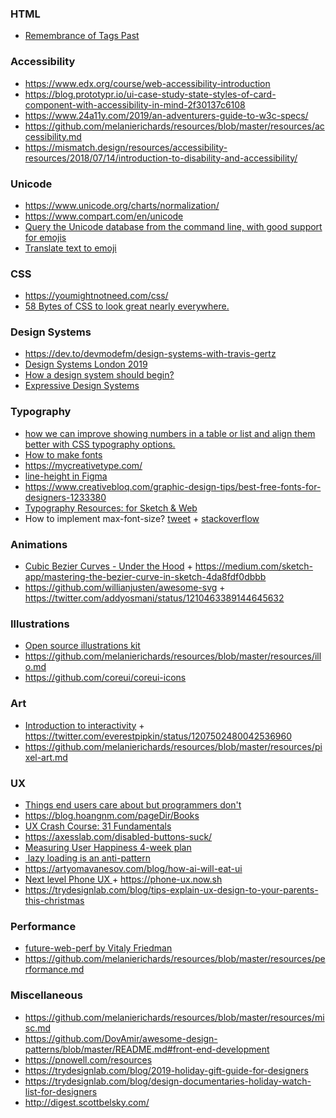 ### HTML

- [Remembrance of Tags Past](https://hero35.com/css-minsk-js/2019/remembrance-of-tags-past)

### Accessibility

- https://www.edx.org/course/web-accessibility-introduction
- https://blog.prototypr.io/ui-case-study-state-styles-of-card-component-with-accessibility-in-mind-2f30137c6108
- https://www.24a11y.com/2019/an-adventurers-guide-to-w3c-specs/
- https://github.com/melanierichards/resources/blob/master/resources/accessibility.md
- https://mismatch.design/resources/accessibility-resources/2018/07/14/introduction-to-disability-and-accessibility/

### Unicode

- https://www.unicode.org/charts/normalization/
- https://www.compart.com/en/unicode
- [Query the Unicode database from the command line, with good support for emojis](https://github.com/arp242/uni)
- [Translate text to emoji](https://github.com/notwaldorf/emoji-translate)

### CSS

- https://youmightnotneed.com/css/
- [58 Bytes of CSS to look great nearly everywhere.](https://news.ycombinator.com/item?id=19607169)

### Design Systems

- https://dev.to/devmodefm/design-systems-with-travis-gertz
- [Design Systems London 2019](https://www.youtube.com/playlist?list=PLNC1kqILNVugoHglOCwa4bxhVDJp3lsBX)
- [How a design system should begin?](https://twitter.com/matheus1lva/status/1200420309205233664)
- [Expressive Design Systems](https://twitter.com/yeseniaa/status/1176543104708616194)

### Typography

- [how we can improve showing numbers in a table or list and align them better with CSS typography options.](https://www.robinrendle.com/notes/the-smallest-difference.html)
- [How to make fonts](https://twitter.com/hellonehha/status/1195987851252363264)
- https://mycreativetype.com/
- [line-height in Figma](https://twitter.com/argyleink/status/1206439509719564288)
- https://www.creativebloq.com/graphic-design-tips/best-free-fonts-for-designers-1233380
- [Typography Resources: for Sketch & Web](https://pnowell.com/net-typography)
- How to implement max-font-size? [tweet](https://twitter.com/starsandrobots/status/1199757377286754309) + [stackoverflow](https://stackoverflow.com/questions/40528290/how-to-implement-max-font-size/53146935#53146935)

### Animations

- [Cubic Bezier Curves - Under the Hood](https://vimeo.com/106757336) + https://medium.com/sketch-app/mastering-the-bezier-curve-in-sketch-4da8fdf0dbbb
- https://github.com/willianjusten/awesome-svg + https://twitter.com/addyosmani/status/1210463389144645632

### Illustrations

- [Open source illustrations kit](https://illlustrations.co/)
- https://github.com/melanierichards/resources/blob/master/resources/illo.md
- https://github.com/coreui/coreui-icons

### Art

- [Introduction to interactivity](https://everestpipkin.github.io/emsII/) + https://twitter.com/everestpipkin/status/1207502480042536960
- https://github.com/melanierichards/resources/blob/master/resources/pixel-art.md

### UX

- [Things end users care about but programmers don't](https://instadeq.com/blog/posts/things-end-users-care-about-but-programmers-dont)
- https://blog.hoangnm.com/pageDir/Books
- [UX Crash Course: 31 Fundamentals](https://thehipperelement.com/post/75476711614/ux-crash-course-31-fundamentals)
- https://axesslab.com/disabled-buttons-suck/
- [Measuring User Happiness 4-week plan](https://gumroad.com/l/measuring-experiences)
- [<img> lazy loading is an anti-pattern](https://twitter.com/Rich_Harris/status/1208040145385086982)
- https://artyomavanesov.com/blog/how-ai-will-eat-ui
- [ Next level Phone UX ](https://gist.github.com/rauchg/4a964035ecd52a6a33de289295c26e98) + https://phone-ux.now.sh
- https://trydesignlab.com/blog/tips-explain-ux-design-to-your-parents-this-christmas

### Performance

- [future-web-perf by Vitaly Friedman](https://www.dropbox.com/s/2bxw50ajomvniio/future-web-perf-perfnow.pdf)
- https://github.com/melanierichards/resources/blob/master/resources/performance.md

### Miscellaneous

- https://github.com/melanierichards/resources/blob/master/resources/misc.md
- https://github.com/DovAmir/awesome-design-patterns/blob/master/README.md#front-end-development
- https://pnowell.com/resources
- https://trydesignlab.com/blog/2019-holiday-gift-guide-for-designers
- https://trydesignlab.com/blog/design-documentaries-holiday-watch-list-for-designers
- http://digest.scottbelsky.com/
